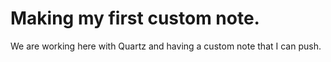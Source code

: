 # Making my first custom note.
We are working here with Quartz and having a custom note that I can push.